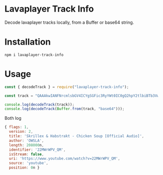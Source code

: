 # Lavaplayer Track Info

Decode lavaplayer tracks locally, from a Buffer or base64 string.

# Installation

```
npm i lavaplayer-track-info
```

# Usage

```js
const { decodeTrack } = require("lavaplayer-track-info");

const track = "QAAAkwIANFNrcmlsbGV4ICYgSGFic3RyYWt0IC0gQ2hpY2tlbiBTb3VwIFtPZmZpY2lhbCBBdWRpb10ABU9XU0xBAAAAAAADLIAACzIyTVdyV1BWX1FNAAEAK2h0dHBzOi8vd3d3LnlvdXR1YmUuY29tL3dhdGNoP3Y9MjJNV3JXUFZfUU0AB3lvdXR1YmUAAAAAAAAAAA==";

console.log(decodeTrack(track));
console.log(decodeTrack(Buffer.from(track, "base64")));
```

Both log
```js
{ flags: 1,
  version: 2,
  title: 'Skrillex & Habstrakt - Chicken Soup [Official Audio]',
  author: 'OWSLA',
  length: 208000n,
  identifier: '22MWrWPV_QM',
  isStream: false,
  uri: 'https://www.youtube.com/watch?v=22MWrWPV_QM',
  source: 'youtube',
  position: 0n }
```